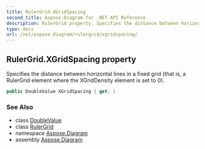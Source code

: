 ```yaml
---
title: RulerGrid.XGridSpacing
second_title: Aspose.Diagram for .NET API Reference
description: RulerGrid property. Specifies the distance between horizontal lines in a fixed grid that is a RulerGrid element where the XGridDensity element is set to 0
type: docs
url: /net/aspose.diagram/rulergrid/xgridspacing/
---
```

## RulerGrid.XGridSpacing property

Specifies the distance between horizontal lines in a fixed grid (that is, a RulerGrid element where the XGridDensity element is set to 0).

```csharp
public DoubleValue XGridSpacing { get; }
```

### See Also

* class [DoubleValue](../../doublevalue/)
* class [RulerGrid](../)
* namespace [Aspose.Diagram](../../rulergrid/)
* assembly [Aspose.Diagram](../../../)


